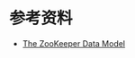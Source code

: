 # 参考资料

- [The ZooKeeper Data Model](https://zookeeper.apache.org/doc/r3.7.0/zookeeperProgrammers.html#ch_zkDataModel)
